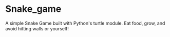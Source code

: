 # Snake_game
A simple Snake Game built with Python's turtle module. Eat food, grow, and avoid hitting walls or yourself!
